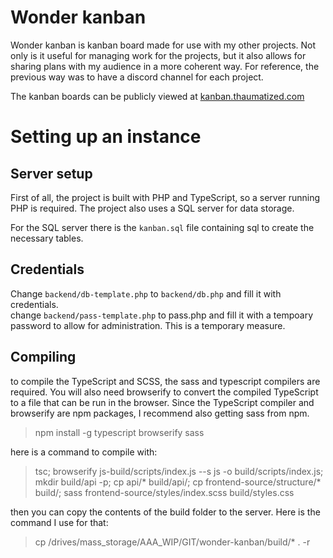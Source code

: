 # Wonder kanban

Wonder kanban is kanban board made for use with my other projects. Not only is it useful for managing work for the projects, but it also allows for sharing plans with my audience in a more coherent way. For reference, the previous way was to have a discord channel for each project.

The kanban boards can be publicly viewed at [kanban.thaumatized.com](https://kanban.thaumatized.com)

# Setting up an instance
## Server setup
First of all, the project is built with PHP and TypeScript, so a server running PHP is required. The project also uses a SQL server for data storage.

For the SQL server there is the `kanban.sql` file containing sql to create the necessary tables.

## Credentials
Change `backend/db-template.php` to `backend/db.php` and fill it with credentials.  
change `backend/pass-template.php` to pass.php and fill it with a tempoary password to allow for administration. This is a temporary measure.  

## Compiling
to compile the TypeScript and SCSS, the sass and typescript compilers are required. You will also need browserify to convert the compiled TypeScript to a file that can be run in the browser. Since the TypeScript compiler and browserify are npm packages, I recommend also getting sass from npm.
> npm install -g typescript browserify sass

here is a command to compile with:
> tsc; browserify js-build/scripts/index.js --s js -o build/scripts/index.js;  mkdir build/api -p; cp api/* build/api/; cp frontend-source/structure/* build/; sass frontend-source/styles/index.scss build/styles.css

then you can copy the contents of the build folder to the server. Here is the command I use for that:
> cp /drives/mass_storage/AAA_WIP/GIT/wonder-kanban/build/* . -r
